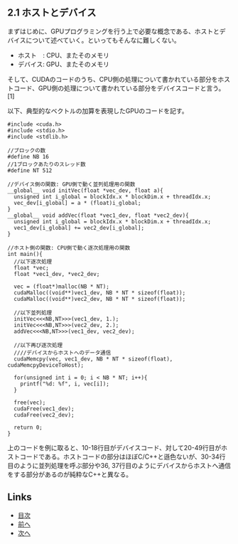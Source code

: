 ## 2.1 ホストとデバイス
まずはじめに、GPUプログラミングを行う上で必要な概念である、ホストとデバイスについて述べていく。といってもそんなに難しくない。

* ホスト　: CPU、またそのメモリ
* デバイス: GPU、またそのメモリ

そして、CUDAのコードのうち、CPU側の処理について書かれている部分をホストコード、GPU側の処理について書かれている部分をデバイスコードと言う。[1]

以下、典型的なベクトルの加算を表現したGPUのコードを記す。

```cuda {.line-numbers}
#include <cuda.h>
#include <stdio.h>
#include <stdlib.h>

//ブロックの数
#define NB 16
//1ブロックあたりのスレッド数
#define NT 512

//デバイス側の関数: GPU側で動く並列処理用の関数
__global__ void initVec(float *vec_dev, float a){
  unsigned int i_global = blockIdx.x * blockDim.x + threadIdx.x;  
  vec_dev[i_global] = a * (float)i_global;
}
__global__ void addVec(float *vec1_dev, float *vec2_dev){
  unsigned int i_global = blockIdx.x * blockDim.x + threadIdx.x;
  vec1_dev[i_global] += vec2_dev[i_global];
}

//ホスト側の関数: CPU側で動く逐次処理用の関数
int main(){
  //以下逐次処理
  float *vec;
  float *vec1_dev, *vec2_dev;
  
  vec = (float*)malloc(NB * NT);
  cudaMalloc((void**)vec1_dev, NB * NT * sizeof(float));
  cudaMalloc((void**)vec2_dev, NB * NT * sizeof(float));
  
  //以下並列処理
  initVec<<<NB,NT>>>(vec1_dev, 1.);
  initVec<<<NB,NT>>>(vec2_dev, 2.);
  addVec<<<NB,NT>>>(vec1_dev, vec2_dev);
  
  //以下再び逐次処理
  ////デバイスからホストへのデータ通信
  cudaMemcpy(vec, vec1_dev, NB * NT * sizeof(float), cudaMemcpyDeviceToHost);
  
  for(unsigned int i = 0; i < NB * NT; i++){
    printf("%d: %f", i, vec[i]);
  }
  
  free(vec);
  cudaFree(vec1_dev);
  cudaFree(vec2_dev);
  
  return 0;
}
```

上のコードを例に取ると、10-18行目がデバイスコード、対して20-49行目がホストコードである。ホストコードの部分はほぼC/C++と遜色ないが、30-34行目のように並列処理を呼ぶ部分や36, 37行目のようにデバイスからホストへ通信をする部分があるのが純粋なC++と異なる。

## Links
* [目次](./index.md)
* [前へ](./2.0.md)
* [次へ](./2.2.md)